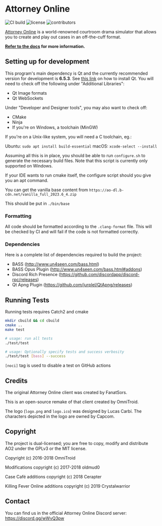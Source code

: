 # Attorney Online

![CI build](https://github.com/AttorneyOnline/AO2-Client/actions/workflows/build.yml/badge.svg?event=push) ![license](https://img.shields.io/github/license/AttorneyOnline/AO2-Client?color=blue) ![contributors](https://img.shields.io/github/contributors/AttorneyOnline/AO2-Client)<br>

[Attorney Online](https://aceattorneyonline.com) is a world-renowned courtroom drama simulator that allows you to create and play out cases in an off-the-cuff format.

**[Refer to the docs](https://github.com/AttorneyOnline/docs/blob/master/docs/index.md) for more information.**

## Setting up for development

This program's main dependency is Qt and the currently recommended version for development is **6.5.3**. See [this link](https://doc.qt.io/qt-6/qt-online-installation.html)
on how to install Qt. You will need to check off the following under "Additional Libraries":
- Qt Image formats
- Qt WebSockets

Under "Developer and Designer tools", you may also want to check off:
- CMake
- Ninja
- If you're on Windows, a toolchain (MinGW)

If you're on a Unix-like system, you will need a C toolchain, eg.:

Ubuntu: `sudo apt install build-essential`
macOS: `xcode-select --install`

Assuming all this is in place, you should be able to run `configure.sh` to generate the necessary build files.
Note that this script is currently only supported on Windows.

If your IDE wants to run cmake itself, the configure script should you give you an apt command.

You can get the vanilla base content from `https://ao-dl.b-cdn.net/vanilla_full_2023.6_4.zip`

This should be put in `./bin/base`

### Formatting

All code should be formatted according to the `.clang-format` file.
This will be checked by CI and will fail if the code is not formatted correctly.

### Dependencies

Here is a complete list of dependencies required to build the project:

* BASS (http://www.un4seen.com/bass.html)
* BASS Opus Plugin (http://www.un4seen.com/bass.html#addons)
* Discord Rich Presence (https://github.com/discordapp/discord-rpc/releases)
* Qt Apng Plugin (https://github.com/jurplel/QtApng/releases)

## Running Tests
Running tests requires Catch2 and cmake

```sh
mkdir cbuild && cd cbuild
cmake ..
make test

# usage: run all tests
./test/test

# usage: Optionally specify tests and success verbosity
./test/test [bass] --success
```

`[noci]` tag is used to disable a test on GitHub actions


## Credits

The original Attorney Online client was created by FanatSors.

This is an open-source remake of that client created by OmniTroid.

The logo (`logo.png` and `logo.ico`) was designed by Lucas Carbí. The characters depicted in the logo are owned by Capcom.

## Copyright

The project is dual-licensed; you are free to copy, modify and distribute AO2 under the GPLv3 or the MIT license.

Copyright (c) 2016-2018 OmniTroid

Modifications copyright (c) 2017-2018 oldmud0

Case Café additions copyright (c) 2018 Cerapter

Killing Fever Online additions copyright (c) 2019 Crystalwarrior

## Contact

You can find us in the official Attorney Online Discord server: https://discord.gg/wWvQ3pw
